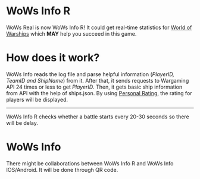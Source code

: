 # WoWs Info R
WoWs Real is now WoWs Info R! It could get real-time statistics for [World of Warships](https://worldofwarships.com/) which **MAY** help you succeed in this game.
# How does it work?
WoWs Info reads the log file and parse helpful information (*PlayerID, TeamID and ShipName*) from it. 
After that, it sends requests to Wargaming API 24 times or less to get *PlayerID*. 
Then, it gets basic ship information from API with the help of ships.json. 
By using [Personal Rating](https://wows-numbers.com/personal/rating), the rating for players will be displayed.
***
WoWs Info R checks whether a battle starts every 20-30 seconds so there will be delay. 
# WoWs Info
There might be collaborations between WoWs Info R and WoWs Info IOS/Android. It will be done through QR code.